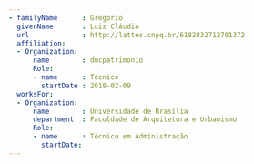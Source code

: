 ```yaml
---
- familyName      : Gregório
  givenName       : Luiz Cláudio
  url             : http://lattes.cnpq.br/6182832712701372
  affiliation:
  - Organization:
      name        : dmcpatrimonio
      Role:
      - name      : Técnico
        startDate : 2018-02-09
  worksFor:
  - Organization:
      name        : Universidade de Brasília
      department  : Faculdade de Arquitetura e Urbanismo
      Role:
      - name      : Técnico em Administração
        startDate:
---
```

